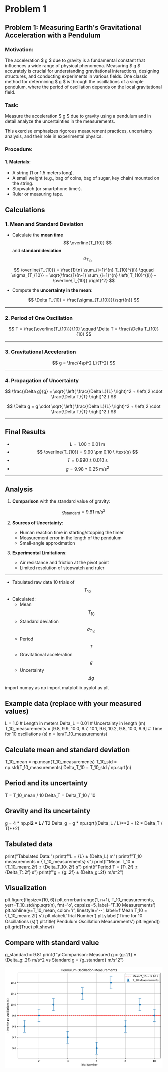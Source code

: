 # Problem 1

## Problem 1: Measuring Earth's Gravitational Acceleration with a Pendulum

### Motivation:
The acceleration $ g $ due to gravity is a fundamental constant that influences a wide range of physical phenomena. Measuring $ g $ accurately is crucial for understanding gravitational interactions, designing structures, and conducting experiments in various fields. One classic method for determining $ g $ is through the oscillations of a simple pendulum, where the period of oscillation depends on the local gravitational field.

### Task:
Measure the acceleration $ g $ due to gravity using a pendulum and in detail analyze the uncertainties in the measurements.

This exercise emphasizes rigorous measurement practices, uncertainty analysis, and their role in experimental physics.

### Procedure:

#### 1. Materials:
- A string (1 or 1.5 meters long).
- A small weight (e.g., bag of coins, bag of sugar, key chain) mounted on the string.
- Stopwatch (or smartphone timer).
- Ruler or measuring tape.


##  Calculations

### 1. Mean and Standard Deviation

- Calculate the **mean time** $$ \overline{T_{10}} $$ and **standard deviation** $$ \sigma_{T_{10}} $$

$$
\overline{T_{10}} = \frac{1}{n} \sum_{i=1}^{n} T_{10}^{(i)} \qquad
\sigma_{T_{10}} = \sqrt{\frac{1}{n-1} \sum_{i=1}^{n} \left( T_{10}^{(i)} - \overline{T_{10}} \right)^2}
$$

- Compute the **uncertainty in the mean**:

$$
\Delta T_{10} = \frac{\sigma_{T_{10}}}{\sqrt{n}}
$$

---

### 2. Period of One Oscillation

$$
T = \frac{\overline{T_{10}}}{10} \qquad
\Delta T = \frac{\Delta T_{10}}{10}
$$

---

### 3. Gravitational Acceleration

$$
g = \frac{4\pi^2 L}{T^2}
$$

---

### 4. Propagation of Uncertainty

$$
\frac{\Delta g}{g} = \sqrt{ \left( \frac{\Delta L}{L} \right)^2 + \left( 2 \cdot \frac{\Delta T}{T} \right)^2 }
$$

$$
\Delta g = g \cdot \sqrt{ \left( \frac{\Delta L}{L} \right)^2 + \left( 2 \cdot \frac{\Delta T}{T} \right)^2 }
$$

---

##  Final Results

- $$ L = 1.00 \pm 0.01 \ \text{m} $$
- $$ \overline{T_{10}} = 9.90 \pm 0.10 \ \text{s} $$
- $$ T = 0.990 \pm 0.010 \ \text{s} $$
- $$ g = 9.98 \pm 0.25 \ \text{m/s}^2 $$

---

##  Analysis

1. **Comparison** with the standard value of gravity:

$$
g_{\text{standard}} = 9.81 \ \text{m/s}^2
$$

2. **Sources of Uncertainty**:
   - Human reaction time in starting/stopping the timer
   - Measurement error in the length of the pendulum
   - Small-angle approximation

3. **Experimental Limitations**:
   - Air resistance and friction at the pivot point
   - Limited resolution of stopwatch and ruler

---

- Tabulated raw data 10 trials of $$ T_{10} $$
- Calculated:
  - Mean $$ T_{10} $$
  - Standard deviation $$ \sigma_{T_{10}} $$
  - Period $$ T $$
  - Gravitational acceleration $$ g $$
  - Uncertainty $$ \Delta g $$


import numpy as np
import matplotlib.pyplot as plt

## Example data (replace with your measured values)
L = 1.0  # Length in meters
Delta_L = 0.01  # Uncertainty in length (m)
T_10_measurements = [9.8, 9.9, 10.0, 9.7, 10.1, 9.6, 10.2, 9.8, 10.0, 9.9]  # Time for 10 oscillations (s)
n = len(T_10_measurements)

## Calculate mean and standard deviation
T_10_mean = np.mean(T_10_measurements)
T_10_std = np.std(T_10_measurements)
Delta_T_10 = T_10_std / np.sqrt(n)

## Period and its uncertainty
T = T_10_mean / 10
Delta_T = Delta_T_10 / 10

## Gravity and its uncertainty
g = 4 * np.pi**2 * L / T**2
Delta_g = g * np.sqrt((Delta_L / L)**2 + (2 * Delta_T / T)**2)

## Tabulated data
print("Tabulated Data:")
print(f"L = {L} ± {Delta_L} m")
print(f"T_10 measurements = {T_10_measurements} s")
print(f"Mean T_10 = {T_10_mean:.2f} ± {Delta_T_10:.2f} s")
print(f"Period T = {T:.2f} ± {Delta_T:.2f} s")
print(f"g = {g:.2f} ± {Delta_g:.2f} m/s^2")

 ## Visualization
plt.figure(figsize=(10, 6))
plt.errorbar(range(1, n+1), T_10_measurements, yerr=T_10_std/np.sqrt(n), fmt='o', capsize=5, label='T_10 Measurements')
plt.axhline(y=T_10_mean, color='r', linestyle='--', label=f'Mean T_10 = {T_10_mean:.2f} s')
plt.xlabel('Trial Number')
plt.ylabel('Time for 10 Oscillations (s)')
plt.title('Pendulum Oscillation Measurements')
plt.legend()
plt.grid(True)
plt.show()

## Compare with standard value
g_standard = 9.81
print(f"\nComparison: Measured g = {g:.2f} ± {Delta_g:.2f} m/s^2 vs Standard g = {g_standard} m/s^2")

![alt text](image.png)